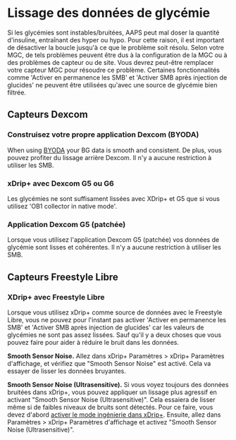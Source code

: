 # Lissage des données de glycémie

Si les glycémies sont instables/bruitées, AAPS peut mal doser la quantité d'insuline, entraînant des hyper ou hypo. Pour cette raison, il est important de désactiver la boucle jusqu'à ce que le problème soit résolu. Selon votre MGC, de tels problèmes peuvent être dus à la configuration de la MGC ou à des problèmes de capteur ou de site. Vous devrez peut-être remplacer votre capteur MGC pour résoudre ce problème. Certaines fonctionnalités comme 'Activer en permanence les SMB' et 'Activer SMB après injection de glucides' ne peuvent être utilisées qu'avec une source de glycémie bien filtrée.

## Capteurs Dexcom

### Construisez votre propre application Dexcom (BYODA)

When using [BYODA](../Hardware/DexcomG6.md#if-using-g6-with-build-your-own-dexcom-app) your BG data is smooth and consistent. De plus, vous pouvez profiter du lissage arrière Dexcom. Il n'y a aucune restriction à utiliser les SMB.

### xDrip+ avec Dexcom G5 ou G6

Les glycémies ne sont suffisament lissées avec XDrip+ et G5 que si vous utilisez 'OB1 collector in native mode'.

### Application Dexcom G5 (patchée)

Lorsque vous utilisez l'application Dexcom G5 (patchée) vos données de glycémie sont lisses et cohérentes. Il n'y a aucune restriction à utiliser les SMB.

## Capteurs Freestyle Libre

### XDrip+ avec Freestyle Libre

Lorsque vous utilisez xDrip+ comme source de données avec le Freestyle Libre, vous ne pouvez pour l'instant pas activer 'Activer en permanence les SMB' et 'Activer SMB après injection de glucides' car les valeurs de glycémies ne sont pas assez lissées. Sauf qu'il y a deux choses que vous pouvez faire pour aider à réduire le bruit dans les données.

**Smooth Sensor Noise.** Allez dans xDrip+ Paramètres > xDrip+ Paramètres d'affichage, et vérifiez que "Smooth Sensor Noise" est activé. Cela va essayer de lisser les données bruyantes.

**Smooth Sensor Noise (Ultrasensitive).** Si vous voyez toujours des données bruitées dans xDrip+, vous pouvez appliquer un lissage plus agressif en activant "Smooth Sensor Noise (Ultrasensitive)". Cela essaiera de lisser même si de faibles niveaux de bruits sont détectés. Pour ce faire, vous devez d'abord [activer le mode ingénierie dans xDrip+](Enabling-Engineering-Mode-in-xDrip.md). Ensuite, allez dans Paramètres > xDrip+ Paramètres d'affichage et activez "Smooth Sensor Noise (Ultrasensitive)".
